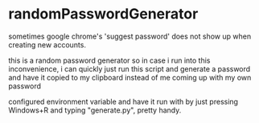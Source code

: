 # randomPasswordGenerator

sometimes google chrome's 'suggest password' does not show up when creating new accounts.

this is a random password generator so in case i run into this inconvenience, i can quickly just run this script and generate a password and have it copied to my clipboard instead of me coming up with my own password

configured environment variable and have it run with by just pressing Windows+R and typing "generate.py", pretty handy.
